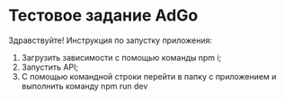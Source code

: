 # Тестовое задание AdGo

Здравствуйте! Инструкция по запустку приложения: 
   1. Загрузить зависимости с помощью команды npm i;
   2. Запустить API;
   3. С помощью командной строки перейти в папку с приложением и выполнить команду npm run dev
